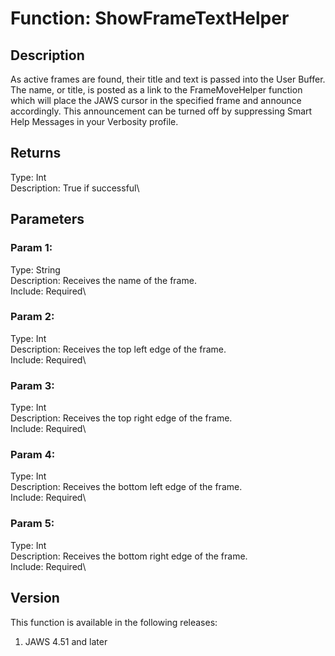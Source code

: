 # Function: ShowFrameTextHelper

## Description

As active frames are found, their title and text is passed into the User
Buffer. The name, or title, is posted as a link to the FrameMoveHelper
function which will place the JAWS cursor in the specified frame and
announce accordingly. This announcement can be turned off by suppressing
Smart Help Messages in your Verbosity profile.

## Returns

Type: Int\
Description: True if successful\

## Parameters

### Param 1:

Type: String\
Description: Receives the name of the frame.\
Include: Required\

### Param 2:

Type: Int\
Description: Receives the top left edge of the frame.\
Include: Required\

### Param 3:

Type: Int\
Description: Receives the top right edge of the frame.\
Include: Required\

### Param 4:

Type: Int\
Description: Receives the bottom left edge of the frame.\
Include: Required\

### Param 5:

Type: Int\
Description: Receives the bottom right edge of the frame.\
Include: Required\

## Version

This function is available in the following releases:

1.  JAWS 4.51 and later
